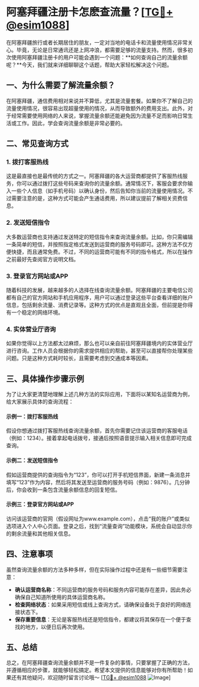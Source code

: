 # 阿塞拜疆注册卡怎麽查流量？[[TG💪+ @esim1088](https://t.me/s/esim1088)]

在阿塞拜疆旅行或者长期居住的朋友，一定对当地的电话卡和流量使用情况非常关心。毕竟，无论是日常通讯还是上网冲浪，都需要足够的流量支持。然而，很多初次使用阿塞拜疆注册卡的用户可能会遇到一个问题：**如何查询自己的流量余额呢？**今天，我们就来详细聊聊这个话题，帮助大家轻松解决这个问题。

## 一、为什么需要了解流量余额？

在阿塞拜疆，通信费用相对来说并不算低，尤其是流量套餐。如果你不了解自己的流量使用情况，很容易出现超量使用的情况，从而导致额外的费用支出。此外，对于经常需要使用网络的人来说，掌握流量余额还能避免因为流量不足而影响日常生活或工作。因此，学会查询流量余额是非常必要的。

## 二、常见查询方式

### 1. 拨打客服热线

这是最直接也是最传统的方式之一。阿塞拜疆的各大运营商都提供了客服热线服务，你可以通过拨打这些号码来查询你的流量余额。通常情况下，客服会要求你输入一些个人信息（如手机号码）以确认身份，然后告知你当前的流量使用情况。不过需要注意的是，这种方式可能会产生通话费用，所以建议提前了解相关资费信息。

### 2. 发送短信指令

大多数运营商也支持通过发送特定的短信指令来查询流量余额。比如，你只需编辑一条简单的短信，并按照指定格式发送到运营商的服务号码即可。这种方法不仅方便快捷，而且通常免费。不过，不同的运营商可能有不同的指令格式，所以在操作之前最好先查阅官方说明文档。

### 3. 登录官方网站或APP

随着科技的发展，越来越多的人选择在线查询流量余额。阿塞拜疆的主要电信公司都有自己的官方网站和手机应用程序，用户可以通过登录这些平台查看详细的账户信息，包括剩余流量、消费记录等。这种方式的优点是直观且全面，但前提是你得有一个稳定的网络环境。

### 4. 实体营业厅咨询

如果你觉得以上方法都太过麻烦，那么也可以亲自前往阿塞拜疆境内的实体营业厅进行咨询。工作人员会根据你的需求提供相应的帮助，甚至可以直接帮你处理某些问题。只是这种方式耗时较长，且需要考虑到交通成本等因素。

## 三、具体操作步骤示例

为了让大家更清楚地理解上述几种方法的实际应用，下面将以某知名运营商为例，给大家展示具体的查询流程：

#### 示例一：拨打客服热线
假设你想通过拨打客服热线查询流量余额，首先你需要记住该运营商的客服电话（例如：1234）。接着拿起电话拨号，接通后按照语音提示输入相关信息即可完成查询。

#### 示例二：发送短信指令
假如运营商提供的查询指令为“123”，你可以打开手机短信界面，新建一条消息并填写“123”作为内容，然后将其发送至运营商的服务号码（例如：9876）。几分钟后，你会收到一条包含流量余额信息的回复短信。

#### 示例三：登录官方网站或APP
访问该运营商的官网（假设网址为www.example.com），点击“我的账户”或类似选项进入个人中心页面。登录之后，找到“流量查询”功能模块，系统会自动显示你的剩余流量和其他相关信息。

## 四、注意事项

虽然查询流量余额的方法多种多样，但在实际操作过程中还是有一些细节需要注意：

- **确认运营商名称**：不同运营商的服务号码和服务内容可能存在差异，因此务必确保自己知道所使用的具体运营商名称。
- **检查网络状态**：如果采用短信或线上查询方式，请确保设备处于良好的网络连接状态下。
- **保存重要信息**：无论是客服热线还是短信指令，都建议将其保存在一个便于查找的地方，以便日后再次使用。

## 五、总结

总之，在阿塞拜疆查询流量余额并不是一件复杂的事情，只要掌握了正确的方法，并遵循相应的步骤，就能够轻松搞定。希望本文提供的信息能够对你有所帮助！如果还有其他疑问，欢迎随时留言讨论哦～ [[TG💪+ @esim1088](https://t.me/s/esim1088) ![Image](https://i.postimg.cc/4NQfJmqS/Snipaste-2025-05-13-00-14-12.png)]